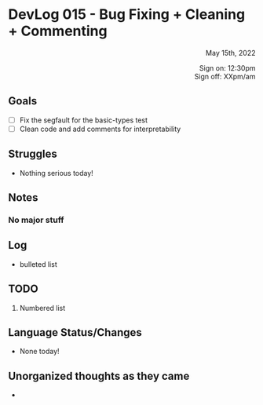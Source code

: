 # DevLog 015 - Bug Fixing + Cleaning + Commenting
<div align="right">
May 15th, 2022

Sign on: 12:30pm\
Sign off: XXpm/am
</div>

## Goals
- [ ] Fix the segfault for the basic-types test
- [ ] Clean code and add comments for interpretability

## Struggles
- Nothing serious today!

## Notes
### No major stuff

## Log
- bulleted list

## TODO
1. Numbered list

## Language Status/Changes
- None today!

## Unorganized thoughts as they came
- 